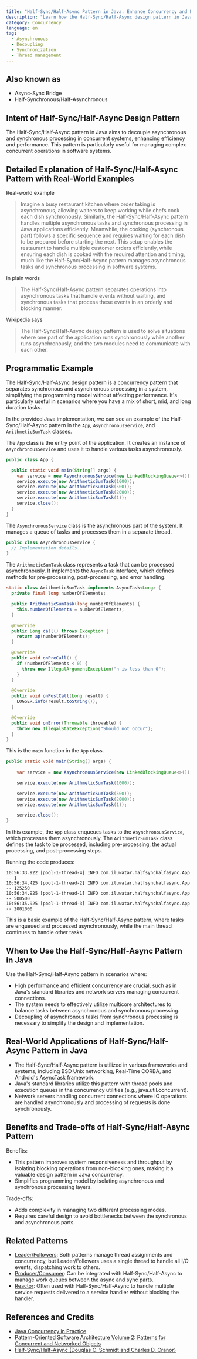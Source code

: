 ```yaml
---
title: "Half-Sync/Half-Async Pattern in Java: Enhance Concurrency and Efficiency"
description: "Learn how the Half-Sync/Half-Async design pattern in Java improves concurrency and system efficiency by decoupling asynchronous and synchronous processing. Explore real-world examples, programmatic implementations, and key use cases."
category: Concurrency
language: en
tag:
  - Asynchronous
  - Decoupling
  - Synchronization
  - Thread management
---
```


## Also known as

* Async-Sync Bridge
* Half-Synchronous/Half-Asynchronous

## Intent of Half-Sync/Half-Async Design Pattern

The Half-Sync/Half-Async pattern in Java aims to decouple asynchronous and synchronous processing in concurrent systems, enhancing efficiency and performance. This pattern is particularly useful for managing complex concurrent operations in software systems.

## Detailed Explanation of Half-Sync/Half-Async Pattern with Real-World Examples

Real-world example

> Imagine a busy restaurant kitchen where order taking is asynchronous, allowing waiters to keep working while chefs cook each dish synchronously. Similarly, the Half-Sync/Half-Async pattern handles multiple asynchronous tasks and synchronous processing in Java applications efficiently. Meanwhile, the cooking (synchronous part) follows a specific sequence and requires waiting for each dish to be prepared before starting the next. This setup enables the restaurant to handle multiple customer orders efficiently, while ensuring each dish is cooked with the required attention and timing, much like the Half-Sync/Half-Async pattern manages asynchronous tasks and synchronous processing in software systems.

In plain words

> The Half-Sync/Half-Async pattern separates operations into asynchronous tasks that handle events without waiting, and synchronous tasks that process these events in an orderly and blocking manner.

Wikipedia says

> The Half-Sync/Half-Async design pattern is used to solve situations where one part of the application runs synchronously while another runs asynchronously, and the two modules need to communicate with each other.

## Programmatic Example

The Half-Sync/Half-Async design pattern is a concurrency pattern that separates synchronous and asynchronous processing in a system, simplifying the programming model without affecting performance. It's particularly useful in scenarios where you have a mix of short, mid, and long duration tasks.

In the provided Java implementation, we can see an example of the Half-Sync/Half-Async pattern in the `App`, `AsynchronousService`, and `ArithmeticSumTask` classes.

The `App` class is the entry point of the application. It creates an instance of `AsynchronousService` and uses it to handle various tasks asynchronously.

```java
public class App {

  public static void main(String[] args) {
    var service = new AsynchronousService(new LinkedBlockingQueue<>());
    service.execute(new ArithmeticSumTask(1000));
    service.execute(new ArithmeticSumTask(500));
    service.execute(new ArithmeticSumTask(2000));
    service.execute(new ArithmeticSumTask(1));
    service.close();
  }
}
```

The `AsynchronousService` class is the asynchronous part of the system. It manages a queue of tasks and processes them in a separate thread.

```java
public class AsynchronousService {
  // Implementation details...
}
```

The `ArithmeticSumTask` class represents a task that can be processed asynchronously. It implements the `AsyncTask` interface, which defines methods for pre-processing, post-processing, and error handling.

```java
static class ArithmeticSumTask implements AsyncTask<Long> {
  private final long numberOfElements;

  public ArithmeticSumTask(long numberOfElements) {
    this.numberOfElements = numberOfElements;
  }

  @Override
  public Long call() throws Exception {
    return ap(numberOfElements);
  }

  @Override
  public void onPreCall() {
    if (numberOfElements < 0) {
      throw new IllegalArgumentException("n is less than 0");
    }
  }

  @Override
  public void onPostCall(Long result) {
    LOGGER.info(result.toString());
  }

  @Override
  public void onError(Throwable throwable) {
    throw new IllegalStateException("Should not occur");
  }
}
```

This is the `main` function in the `App` class.

```java
public static void main(String[] args) {
    
    var service = new AsynchronousService(new LinkedBlockingQueue<>());

    service.execute(new ArithmeticSumTask(1000));

    service.execute(new ArithmeticSumTask(500));
    service.execute(new ArithmeticSumTask(2000));
    service.execute(new ArithmeticSumTask(1));

    service.close();
}
```

In this example, the `App` class enqueues tasks to the `AsynchronousService`, which processes them asynchronously. The `ArithmeticSumTask` class defines the task to be processed, including pre-processing, the actual processing, and post-processing steps. 

Running the code produces:

```
10:56:33.922 [pool-1-thread-4] INFO com.iluwatar.halfsynchalfasync.App -- 1
10:56:34.425 [pool-1-thread-2] INFO com.iluwatar.halfsynchalfasync.App -- 125250
10:56:34.925 [pool-1-thread-1] INFO com.iluwatar.halfsynchalfasync.App -- 500500
10:56:35.925 [pool-1-thread-3] INFO com.iluwatar.halfsynchalfasync.App -- 2001000
```

This is a basic example of the Half-Sync/Half-Async pattern, where tasks are enqueued and processed asynchronously, while the main thread continues to handle other tasks.

## When to Use the Half-Sync/Half-Async Pattern in Java

Use the Half-Sync/Half-Async pattern in scenarios where:

* High performance and efficient concurrency are crucial, such as in Java's standard libraries and network servers managing concurrent connections.
* The system needs to effectively utilize multicore architectures to balance tasks between asynchronous and synchronous processing.
* Decoupling of asynchronous tasks from synchronous processing is necessary to simplify the design and implementation.

## Real-World Applications of Half-Sync/Half-Async Pattern in Java

* The Half-Sync/Half-Async pattern is utilized in various frameworks and systems, including BSD Unix networking, Real-Time CORBA, and Android's AsyncTask framework.
* Java's standard libraries utilize this pattern with thread pools and execution queues in the concurrency utilities (e.g., java.util.concurrent).
* Network servers handling concurrent connections where IO operations are handled asynchronously and processing of requests is done synchronously.

## Benefits and Trade-offs of Half-Sync/Half-Async Pattern

Benefits:

* This pattern improves system responsiveness and throughput by isolating blocking operations from non-blocking ones, making it a valuable design pattern in Java concurrency.
* Simplifies programming model by isolating asynchronous and synchronous processing layers.

Trade-offs:

* Adds complexity in managing two different processing modes.
* Requires careful design to avoid bottlenecks between the synchronous and asynchronous parts.

## Related Patterns

* [Leader/Followers](https://java-design-patterns.com/patterns/leader-followers/): Both patterns manage thread assignments and concurrency, but Leader/Followers uses a single thread to handle all I/O events, dispatching work to others.
* [Producer/Consumer](https://java-design-patterns.com/patterns/producer-consumer/): Can be integrated with Half-Sync/Half-Async to manage work queues between the async and sync parts.
* [Reactor](https://java-design-patterns.com/patterns/reactor/): Often used with Half-Sync/Half-Async to handle multiple service requests delivered to a service handler without blocking the handler.

## References and Credits

* [Java Concurrency in Practice](https://amzn.to/4aRMruW)
* [Pattern-Oriented Software Architecture Volume 2: Patterns for Concurrent and Networked Objects](https://amzn.to/3UgC24V)
* [Half-Sync/Half-Async (Douglas C. Schmidt and Charles D. Cranor)](https://www.dre.vanderbilt.edu/~schmidt/PDF/PLoP-95.pdf)
